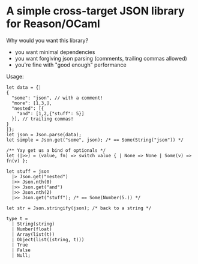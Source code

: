 # A simple cross-target JSON library for Reason/OCaml

Why would you want this library?
- you want minimal dependencies
- you want forgiving json parsing (comments, trailing commas allowed)
- you're fine with "good enough" performance

Usage:
```
let data = {|
{
  "some": "json", // with a comment!
  "more": [1,3,],
  "nested": [{
    "and": [1,2,{"stuff": 5}]
  }], // trailing commas!
}
|};
let json = Json.parse(data);
let simple = Json.get("some", json); /* == Some(String("json")) */

/** Yay get us a bind of optionals */
let (|>>) = (value, fn) => switch value { | None => None | Some(v) => fn(v) };

let stuff = json
  |> Json.get("nested")
  |>> Json.nth(0)
  |>> Json.get("and")
  |>> Json.nth(2)
  |>> Json.get("stuff"); /* == Some(Number(5.)) */

let str = Json.stringify(json); /* back to a string */
```

```
type t =
  | String(string)
  | Number(float)
  | Array(list(t))
  | Object(list((string, t)))
  | True
  | False
  | Null;
```